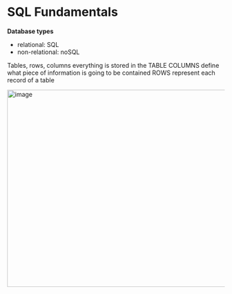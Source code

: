 
# SQL Fundamentals

**Database types**
  - relational: SQL
  - non-relational: noSQL

Tables, rows, columns
everything is stored in the TABLE
COLUMNS define what piece of information is going to be contained
ROWS represent each record of a table

<img width="837" height="456" alt="image" src="https://github.com/user-attachments/assets/2b84000a-b537-4ffd-b7bf-0d8a08e4d6dd" />



